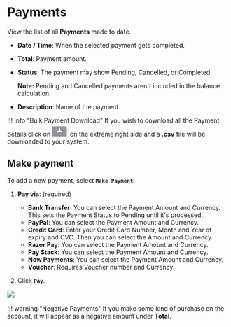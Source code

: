 # Payments

View the list of all **Payments** made to date.

+ **Date / Time**: When the selected payment gets completed.
+ **Total**: Payment amount.
+ **Status**: The payment may show Pending, Cancelled, or Completed.

    **Note:** Pending and Cancelled payments aren't included in the balance calculation.

+ **Description**: Name of the payment.

!!! info "Bulk Payment Download"
    If you wish to download all the Payment details click on ![Alt text](image-2.png) on the extreme right side and a **.csv** file will be downloaded to your system.

## Make payment

To add a new payment, select **`Make Payment`**.

1. **Pay via**: (required)
    + **Bank Transfer**: You can select the Payment Amount and Currency. This sets the Payment Status to Pending until it's processed.
    + **PayPal**: You can select the Payment Amount and Currency.
    + **Credit Card**: Enter your Credit Card Number, Month and Year of expiry and CVC. Then you can select the Amount and Currency.
    + **Razor Pay**: You can select the Payment Amount and Currency.
    + **Pay Stack**: You can select the Payment Amount and Currency.
    + **Now Payments**: You can select the Payment Amount and Currency.
    + **Voucher**: Requires Voucher number and Currency.

2. Click **`Pay`**.

<img src= "/customer-portal/img/payment2.png">

!!! warning "Negative Payments"
    If you make some kind of purchase on the account, it will appear as a negative amount under **Total**.

